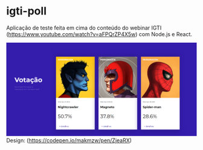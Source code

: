 # igti-poll
Aplicação de teste feita em cima do conteúdo do webinar IGTI (https://www.youtube.com/watch?v=aFPQrZP4X5w) com Node.js e React.

![Print](assets/print.png)
Design: (https://codepen.io/makmzw/pen/ZjeaRX)